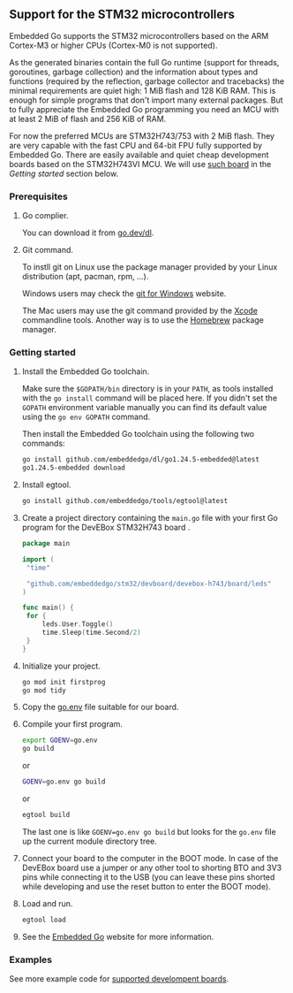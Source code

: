 ## Support for the STM32 microcontrollers

Embedded Go supports the STM32 microcontrollers based on the ARM Cortex-M3 or higher CPUs (Cortex-M0 is not supported).

As the generated binaries contain the full Go runtime (support for threads, goroutines, garbage collection) and the information about types and functions (required by the reflection, garbage collector and tracebacks) the minimal requirements are quiet high: 1 MiB flash and 128 KiB RAM. This is enough for simple programs that don't import many external packages. But to fully appreciate the Embedded Go programming you need an MCU with at least 2 MiB of flash and 256 KiB of RAM.

For now the preferred MCUs are STM32H743/753 with 2 MiB flash. They are very capable with the fast CPU and 64-bit FPU fully supported by Embedded Go. There are easily available and quiet cheap development boards based on the STM32H743VI MCU. We will use [such board](devboard/devebox-h743/doc) in the *Getting started* section below.

### Prerequisites

1. Go complier.

   You can download it from [go.dev/dl](https://go.dev/dl/).

2. Git command.

   To instll git on Linux use the package manager provided by your Linux distribution (apt, pacman, rpm, ...).

   Windows users may check the [git for Windows](https://gitforwindows.org/) website.

   The Mac users may use the git command provided by the [Xcode](https://developer.apple.com/xcode/) commandline tools. Another way is to use the [Homebrew](https://brew.sh/) package manager.

### Getting started

1. Install the Embedded Go toolchain.

   Make sure the `$GOPATH/bin` directory is in your `PATH`, as tools installed with the `go install` command will be placed here. If you didn't set the `GOPATH` environment variable manually you can find its default value using the `go env GOPATH` command.

   Then install the Embedded Go toolchain using the following two commands:

   ```sh
   go install github.com/embeddedgo/dl/go1.24.5-embedded@latest
   go1.24.5-embedded download
   ```

2. Install egtool.

   ```sh
   go install github.com/embeddedgo/tools/egtool@latest
   ```

3. Create a project directory containing the `main.go` file with your first Go program for the DevEBox STM32H743 board .

   ```go
   package main

   import (
   	"time"

   	"github.com/embeddedgo/stm32/devboard/devebox-h743/board/leds"
   )

   func main() {
   	for {
   		leds.User.Toggle()
   		time.Sleep(time.Second/2)
   	}
   }
   ```

4. Initialize your project.

   ```sh
   go mod init firstprog
   go mod tidy
   ```

5. Copy the [go.env](devboard/devebox-h743/examples/go.env) file suitable for our board.

6. Compile your first program.

   ```sh
   export GOENV=go.env
   go build
   ```

   or

   ```sh
   GOENV=go.env go build
   ```

   or

   ```sh
   egtool build
   ```

   The last one is like `GOENV=go.env go build` but looks for the `go.env` file up the current module directory tree.

7. Connect your board to the computer in the BOOT mode. In case of the DevEBox board use a jumper or any other tool to shorting BTO and 3V3 pins while connecting it to the USB (you can leave these pins shorted while developing and use the reset button to enter the BOOT mode).

8. Load and run.

   ```sh
   egtool load
   ```

9. See the [Embedded Go](https://embeddedgo.github.io/) website for more information.

### Examples

See more example code for [supported develompent boards](devboard).
